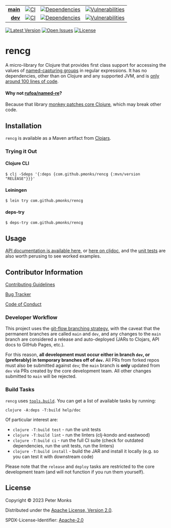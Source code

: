 | | | | |
|---:|:---:|:---:|:---:|
| [**main**](https://github.com/pmonks/rencg/tree/main) | [![CI](https://github.com/pmonks/rencg/workflows/CI/badge.svg?branch=main)](https://github.com/pmonks/rencg/actions?query=workflow%3ACI+branch%3Amain) | [![Dependencies](https://github.com/pmonks/rencg/workflows/dependencies/badge.svg?branch=main)](https://github.com/pmonks/rencg/actions?query=workflow%3Adependencies+branch%3Amain) | [![Vulnerabilities](https://github.com/pmonks/rencg/workflows/vulnerabilities/badge.svg?branch=main)](https://pmonks.github.io/rencg/nvd/dependency-check-report.html) |
| [**dev**](https://github.com/pmonks/rencg/tree/dev)  | [![CI](https://github.com/pmonks/rencg/workflows/CI/badge.svg?branch=dev)](https://github.com/pmonks/rencg/actions?query=workflow%3ACI+branch%3Adev) | [![Dependencies](https://github.com/pmonks/rencg/workflows/dependencies/badge.svg?branch=dev)](https://github.com/pmonks/rencg/actions?query=workflow%3Adependencies+branch%3Adev) | [![Vulnerabilities](https://github.com/pmonks/rencg/workflows/vulnerabilities/badge.svg?branch=dev)](https://github.com/pmonks/rencg/actions?query=workflow%3Avulnerabilities+branch%3Adev) |

[![Latest Version](https://img.shields.io/clojars/v/com.github.pmonks/rencg)](https://clojars.org/com.github.pmonks/rencg/) [![Open Issues](https://img.shields.io/github/issues/pmonks/rencg.svg)](https://github.com/pmonks/rencg/issues) [![License](https://img.shields.io/github/license/pmonks/rencg.svg)](https://github.com/pmonks/rencg/blob/main/LICENSE)


# rencg

A micro-library for Clojure that provides first class support for accessing the values of [named-capturing groups](https://docs.oracle.com/en/java/javase/17/docs/api/java.base/java/util/regex/Pattern.html#groupname) in regular expressions. It has no dependencies, other than on Clojure and any supported JVM, and is [only around 100 lines of code](https://github.com/pmonks/rencg/blob/main/src/rencg/api.clj).

#### Why not [rufoa/named-re](https://github.com/rufoa/named-re)?

Because that library [monkey patches core Clojure](https://github.com/rufoa/named-re/blob/master/src/named_re/core.clj#L26-L32), which may break other code.

## Installation

`rencg` is available as a Maven artifact from [Clojars](https://clojars.org/com.github.pmonks/rencg).

### Trying it Out

#### Clojure CLI

```shell
$ clj -Sdeps '{:deps {com.github.pmonks/rencg {:mvn/version "RELEASE"}}}'
```

#### Leiningen

```shell
$ lein try com.github.pmonks/rencg
```

#### deps-try

```shell
$ deps-try com.github.pmonks/rencg
```

## Usage

[API documentation is available here](https://pmonks.github.io/rencg/), or [here on cljdoc](https://cljdoc.org/d/com.github.pmonks/rencg/), and the [unit tests](https://github.com/pmonks/rencg/blob/main/test/rencg/api_test.clj) are also worth perusing to see worked examples.

## Contributor Information

[Contributing Guidelines](https://github.com/pmonks/rencg/blob/main/.github/CONTRIBUTING.md)

[Bug Tracker](https://github.com/pmonks/rencg/issues)

[Code of Conduct](https://github.com/pmonks/rencg/blob/main/.github/CODE_OF_CONDUCT.md)

### Developer Workflow

This project uses the [git-flow branching strategy](https://nvie.com/posts/a-successful-git-branching-model/), with the caveat that the permanent branches are called `main` and `dev`, and any changes to the `main` branch are considered a release and auto-deployed (JARs to Clojars, API docs to GitHub Pages, etc.).

For this reason, **all development must occur either in branch `dev`, or (preferably) in temporary branches off of `dev`.**  All PRs from forked repos must also be submitted against `dev`; the `main` branch is **only** updated from `dev` via PRs created by the core development team.  All other changes submitted to `main` will be rejected.

### Build Tasks

`rencg` uses [`tools.build`](https://clojure.org/guides/tools_build). You can get a list of available tasks by running:

```
clojure -A:deps -T:build help/doc
```

Of particular interest are:

* `clojure -T:build test` - run the unit tests
* `clojure -T:build lint` - run the linters (clj-kondo and eastwood)
* `clojure -T:build ci` - run the full CI suite (check for outdated dependencies, run the unit tests, run the linters)
* `clojure -T:build install` - build the JAR and install it locally (e.g. so you can test it with downstream code)

Please note that the `release` and `deploy` tasks are restricted to the core development team (and will not function if you run them yourself).

## License

Copyright © 2023 Peter Monks

Distributed under the [Apache License, Version 2.0](http://www.apache.org/licenses/LICENSE-2.0).

SPDX-License-Identifier: [Apache-2.0](https://spdx.org/licenses/Apache-2.0)
